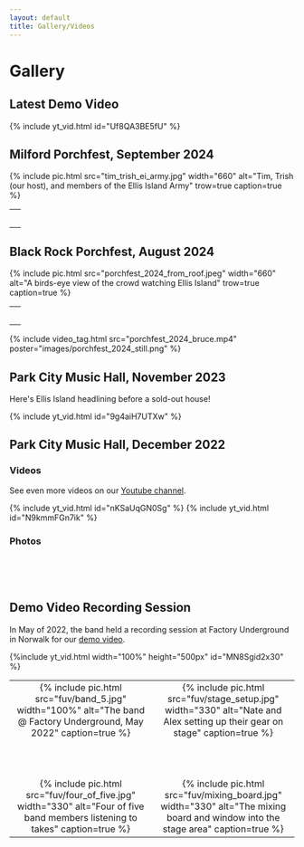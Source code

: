 ```yaml
---
layout: default
title: Gallery/Videos
---
```


# Gallery

## Latest Demo Video

{% include yt_vid.html id="Uf8QA3BE5fU" %}

## Milford Porchfest, September 2024

<table width="100%">
  {% include pic.html src="tim_trish_ei_army.jpg" width="660"
       alt="Tim, Trish (our host), and members of the Ellis Island Army" 
       trow=true caption=true %}
  <tr style="height: 2em;">
    <td>&nbsp;</td>
  </tr>
</table>

## Black Rock Porchfest, August 2024

<table width="100%">
  {% include pic.html src="porchfest_2024_from_roof.jpeg" width="660"
       alt="A birds-eye view of the crowd watching Ellis Island" 
       trow=true caption=true %}
  <tr style="height: 2em;">
    <td>&nbsp;</td>
  </tr>
</table>

{% include video_tag.html src="porchfest_2024_bruce.mp4" poster="images/porchfest_2024_still.png" %}

## Park City Music Hall, November 2023

Here's Ellis Island headlining before a sold-out house!

{% include yt_vid.html id="9g4aiH7UTXw" %}

## Park City Music Hall, December 2022

### Videos

See even more videos on our [Youtube channel](https://www.youtube.com/@ellisislandfairfieldct).

{% include yt_vid.html id="nKSaUqGN0Sg" %}
{% include yt_vid.html id="N9kmmFGn7ik" %}

### Photos

<table id="park-city-images" width="100%">
</table>
<script>insert_park_city_images();</script>

<br/><br/>

## Demo Video Recording Session

In May of 2022, the band held a recording session at Factory Underground in
Norwalk for our <a href="https://www.youtube.com/watch?v=MN8Sgid2x30">demo video</a>.

{%include yt_vid.html width="100%" height="500px" id="MN8Sgid2x30" %}

<table width="100%">
  <tr style="vertical-align: top;">
    <td width="50%" style="align: center; text-align: center;">
      {% include pic.html src="fuv/band_5.jpg" width="100%"
           alt="The band @ Factory Underground, May 2022" caption=true %}
    </td>
    <td width="50%" style="align: center; text-align: center;">
      {% include pic.html src="fuv/stage_setup.jpg" width="330"
           alt="Nate and Alex setting up their gear on stage" caption=true %}
    </td>
  </tr>
  <tr style="height: 4em;">
    <td>&nbsp;</td>
  </tr>
  <tr style="vertical-align: top;">
    <td width="50%" style="align: center; text-align: center;">
      {% include pic.html src="fuv/four_of_five.jpg" width="330"
           alt="Four of five band members listening to takes" caption=true %}
    </td>
    <td with="50%" style="align: center; text-align: center;">
      {% include pic.html src="fuv/mixing_board.jpg" width="330"
           alt="The mixing board and window into the stage area" caption=true %}
    </td>
  </tr>
</table>
